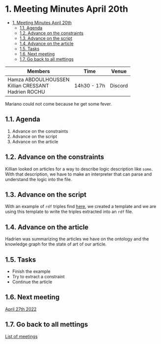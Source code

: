 
# 1. Meeting Minutes April 20th

- [1. Meeting Minutes April 20th](#1-meeting-minutes-april-20th)
  - [1.1. Agenda](#11-agenda)
  - [1.2. Advance on the constraints](#12-advance-on-the-constraints)
  - [1.3. Advance on the script](#13-advance-on-the-script)
  - [1.4. Advance on the article](#14-advance-on-the-article)
  - [1.5. Tasks](#15-tasks)
  - [1.6. Next meeting](#16-next-meeting)
  - [1.7. Go back to all mettings](#17-go-back-to-all-mettings)

| Members 	| Time 	| Venue 	|
|---	|---	|---	|
| Hamza ABDOULHOUSSEN<br>Killian CRESSANT<br>Hadrien ROCHU 	| 14h30 - 17h 	| Discord 	|

Mariano could not come because he get some fever.

## 1.1. Agenda
1. Advance on the constraints
2. Advance on the script
3. Advance on the article


## 1.2. Advance on the constraints
Killian looked on articles for a way to describe logic description like `some`. With that description, we
have to make an interpreter that can parse and understand the logic into the file.

## 1.3. Advance on the script
With an example of `rdf` triples find [here](https://www.iro.umontreal.ca/~lapalme/ForestInsteadOfTheTrees/HTML/ch07s01.html), we created a template and we are using this template to write the triples extracted into an `rdf` file.

## 1.4. Advance on the article
Hadrien was summarizing the articles we have on the ontology and the knowledge graph for the state of art of our article.

## 1.5. Tasks
- Finish the example
- Try to extract a constraint
- Continue the article

## 1.6. Next meeting
[April 27th 2022](2022_04_27.md)

## 1.7. Go back to all mettings
[List of meetings](../ReadMe.md)
